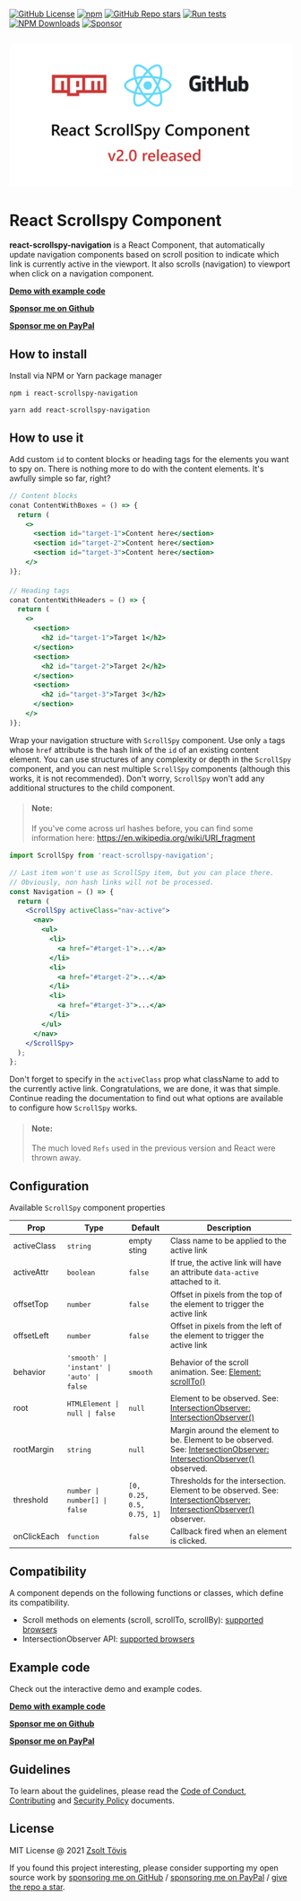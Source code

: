 [![GitHub License](https://img.shields.io/github/license/toviszsolt/react-scrollspy?style=flat)](https://github.com/toviszsolt/react-scrollspy/blob/main/LICENSE)
[![npm](https://img.shields.io/npm/v/react-scrollspy?style=flat&color=red)](https://www.npmjs.com/package/react-scrollspy-navigation)
[![GitHub Repo stars](https://img.shields.io/github/stars/toviszsolt/react-scrollspy?color=DAAA3F)](https://github.com/toviszsolt/react-scrollspy/stargazers)
[![Run tests](https://github.com/toviszsolt/react-scrollspy/actions/workflows/main.yml/badge.svg)](https://github.com/toviszsolt/react-scrollspy/actions/workflows/main.yml)
[![NPM Downloads](https://img.shields.io/npm/dw/react-scrollspy-navigation?style=flat)](https://www.npmjs.com/package/react-scrollspy-navigation)
[![Sponsor](https://img.shields.io/static/v1?label=sponsor&message=❤&color=ff69b4)](https://github.com/sponsors/toviszsolt)

## ![Poster](assets/poster.png)

# React Scrollspy Component

**react-scrollspy-navigation** is a React Component, that automatically update navigation components based on scroll
position to indicate which link is currently active in the viewport. It also scrolls (navigation) to viewport when click
on a navigation component.

**[Demo with example code](https://mvzn2.csb.app/)**

**[Sponsor me on Github](https://github.com/sponsors/toviszsolt)**

**[Sponsor me on PayPal](https://paypal.me/toviszsolt)**

## How to install

Install via NPM or Yarn package manager

```
npm i react-scrollspy-navigation
```

```
yarn add react-scrollspy-navigation
```

## How to use it

Add custom `id` to content blocks or heading tags for the elements you want to spy on. There is nothing more to do with
the content elements. It's awfully simple so far, right?

```jsx
// Content blocks
conat ContentWithBoxes = () => {
  return (
    <>
      <section id="target-1">Content here</section>
      <section id="target-2">Content here</section>
      <section id="target-3">Content here</section>
    </>
)};

// Heading tags
conat ContentWithHeaders = () => {
  return (
    <>
      <section>
        <h2 id="target-1">Target 1</h2>
      </section>
      <section>
        <h2 id="target-2">Target 2</h2>
      </section>
      <section>
        <h2 id="target-3">Target 3</h2>
      </section>
    </>
)};
```

Wrap your navigation structure with `ScrollSpy` component. Use only `a` tags whose `href` attribute is the hash link of
the `id` of an existing content element. You can use structures of any complexity or depth in the `ScrollSpy` component,
and you can nest multiple `ScrollSpy` components (although this works, it is not recommended). Don't worry, `ScrollSpy`
won't add any additional structures to the child component.

> #### Note:
>
> If you've come across url hashes before, you can find some information here:
> https://en.wikipedia.org/wiki/URI_fragment

```jsx
import ScrollSpy from 'react-scrollspy-navigation';
```

```jsx
// Last item won't use as ScrollSpy item, but you can place there.
// Obviously, non hash links will not be processed.
const Navigation = () => {
  return (
    <ScrollSpy activeClass="nav-active">
      <nav>
        <ul>
          <li>
            <a href="#target-1">...</a>
          </li>
          <li>
            <a href="#target-2">...</a>
          </li>
          <li>
            <a href="#target-3">...</a>
          </li>
        </ul>
      </nav>
    </ScrollSpy>
  );
};
```

Don't forget to specify in the `activeClass` prop what className to add to the currently active link. Congratulations,
we are done, it was that simple. Continue reading the documentation to find out what options are available to configure
how `ScrollSpy` works.

> #### Note:
>
> The much loved `Refs` used in the previous version and React were thrown away.

## Configuration

Available `ScrollSpy` component properties

| Prop        | Type                                       | Default                   | Description                                                                                                                                                                                                                |
| ----------- | ------------------------------------------ | ------------------------- | -------------------------------------------------------------------------------------------------------------------------------------------------------------------------------------------------------------------------- |
| activeClass | `string`                                   | empty sting               | Class name to be applied to the active link                                                                                                                                                                                |
| activeAttr  | `boolean`                                  | `false`                   | If true, the active link will have an attribute `data-active` attached to it.                                                                                                                                              |
| offsetTop   | `number`                                   | `false`                   | Offset in pixels from the top of the element to trigger the active link                                                                                                                                                    |
| offsetLeft  | `number`                                   | `false`                   | Offset in pixels from the left of the element to trigger the active link                                                                                                                                                   |
| behavior    | `'smooth' \| 'instant' \| 'auto' \| false` | `smooth`                  | Behavior of the scroll animation. See: [Element: scrollTo()](https://developer.mozilla.org/en-US/docs/Web/API/Element/scrollTo#options)                                                                                    |
| root        | `HTMLElement \| null \| false`             | `null`                    | Element to be observed. See: [IntersectionObserver: IntersectionObserver()](https://developer.mozilla.org/en-US/docs/Web/API/IntersectionObserver/IntersectionObserver#options)                                            |
| rootMargin  | `string`                                   | `null`                    | Margin around the element to be. Element to be observed. See: [IntersectionObserver: IntersectionObserver()](https://developer.mozilla.org/en-US/docs/Web/API/IntersectionObserver/IntersectionObserver#options) observed. |
| threshold   | `number \| number[] \| false`              | `[0, 0.25, 0.5, 0.75, 1]` | Thresholds for the intersection. Element to be observed. See: [IntersectionObserver: IntersectionObserver()](https://developer.mozilla.org/en-US/docs/Web/API/IntersectionObserver/IntersectionObserver#options) observer. |
| onClickEach | `function`                                 | `false`                   | Callback fired when an element is clicked.                                                                                                                                                                                 |

## Compatibility

A component depends on the following functions or classes, which define its compatibility.

- Scroll methods on elements (scroll, scrollTo, scrollBy):
  [supported browsers](https://caniuse.com/element-scroll-methods)
- IntersectionObserver API: [supported browsers](https://caniuse.com/mdn-api_intersectionobserver)

## Example code

Check out the interactive demo and example codes.

**[Demo with example code](https://mvzn2.csb.app/)**

**[Sponsor me on Github](https://github.com/sponsors/toviszsolt)**

**[Sponsor me on PayPal](https://paypal.me/toviszsolt)**

## Guidelines

To learn about the guidelines, please read the [Code of Conduct](./CODE_OF_CONDUCT.md),
[Contributing](./CONTRIBUTING.md) and [Security Policy](./SECURITY.md) documents.

## License

MIT License @ 2021 [Zsolt Tövis](https://github.com/toviszsolt)

If you found this project interesting, please consider supporting my open source work by
[sponsoring me on GitHub](https://github.com/sponsors/toviszsolt) /
[sponsoring me on PayPal](https://www.paypal.com/paypalme/toviszsolt) /
[give the repo a star](https://github.com/toviszsolt/react-scrollspy).
